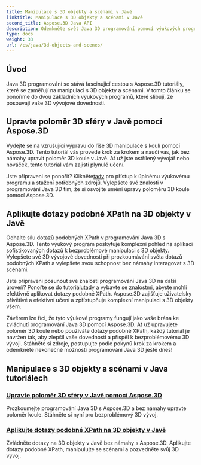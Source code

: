 ```yaml
---
title: Manipulace s 3D objekty a scénami v Javě
linktitle: Manipulace s 3D objekty a scénami v Javě
second_title: Aspose.3D Java API
description: Odemkněte svět Java 3D programování pomocí výukových programů Aspose.3D. Naučte se upravovat poloměr koule a bez námahy používat dotazy podobné XPath pro bezproblémový 3D vývoj.
type: docs
weight: 33
url: /cs/java/3d-objects-and-scenes/
---
```

## Úvod

Java 3D programování se stává fascinující cestou s Aspose.3D tutoriály, které se zaměřují na manipulaci s 3D objekty a scénami. V tomto článku se ponoříme do dvou základních výukových programů, které slibují, že posouvají vaše 3D vývojové dovednosti.

## Upravte poloměr 3D sféry v Javě pomocí Aspose.3D
Vydejte se na vzrušující výpravu do říše 3D manipulace s koulí pomocí Aspose.3D. Tento tutoriál vás provede krok za krokem a naučí vás, jak bez námahy upravit poloměr 3D koule v Javě. Ať už jste ostřílený vývojář nebo nováček, tento tutoriál vám zajistí plynulé učení.

 Jste připraveni se ponořit? Klikněte[tady](./modify-sphere-radius/) pro přístup k úplnému výukovému programu a stažení potřebných zdrojů. Vylepšete své znalosti v programování Java 3D tím, že si osvojíte umění úpravy poloměru 3D koule pomocí Aspose.3D.

## Aplikujte dotazy podobné XPath na 3D objekty v Javě
Odhalte sílu dotazů podobných XPath v programování Java 3D s Aspose.3D. Tento výukový program poskytuje komplexní pohled na aplikaci sofistikovaných dotazů k bezproblémové manipulaci s 3D objekty. Vylepšete své 3D vývojové dovednosti při prozkoumávání světa dotazů podobných XPath a vylepšete svou schopnost bez námahy interagovat s 3D scénami.

 Jste připraveni posunout své znalosti programování Java 3D na další úroveň? Ponořte se do tutoriálu[tady](./xpath-like-object-queries/) a vybavte se znalostmi, abyste mohli efektivně aplikovat dotazy podobné XPath. Aspose.3D zajišťuje uživatelsky přívětivé a efektivní učení a zpřístupňuje komplexní manipulaci s 3D objekty všem.

Závěrem lze říci, že tyto výukové programy fungují jako vaše brána ke zvládnutí programování Java 3D pomocí Aspose.3D. Ať už upravujete poloměr 3D koule nebo používáte dotazy podobné XPath, každý tutoriál je navržen tak, aby zlepšil vaše dovednosti a přispěl k bezproblémovému 3D vývoji. Stáhněte si zdroje, postupujte podle pokynů krok za krokem a odemkněte nekonečné možnosti programování Java 3D ještě dnes!
## Manipulace s 3D objekty a scénami v Java tutoriálech
### [Upravte poloměr 3D sféry v Javě pomocí Aspose.3D](./modify-sphere-radius/)
Prozkoumejte programování Java 3D s Aspose.3D a bez námahy upravte poloměr koule. Stáhněte si nyní pro bezproblémový 3D vývoj.
### [Aplikujte dotazy podobné XPath na 3D objekty v Javě](./xpath-like-object-queries/)
Zvládněte dotazy na 3D objekty v Javě bez námahy s Aspose.3D. Aplikujte dotazy podobné XPath, manipulujte se scénami a pozvedněte svůj 3D vývoj.
